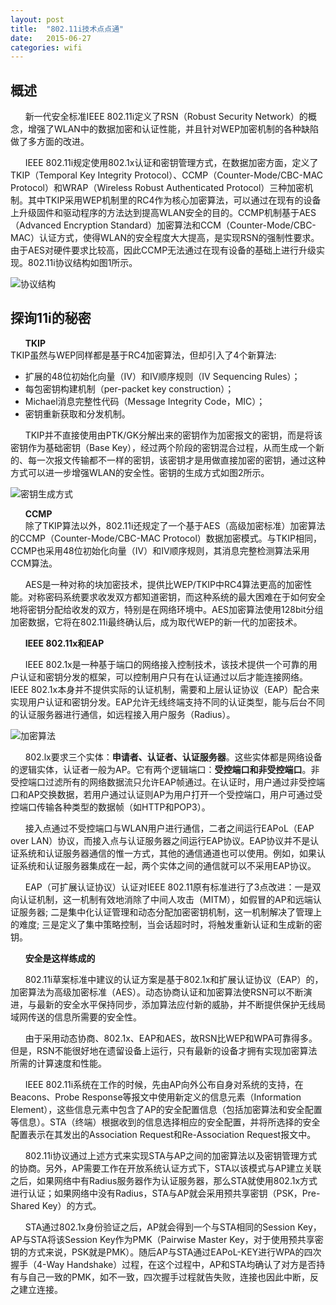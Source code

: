```yaml
---
layout: post
title:  "802.11i技术点点通"
date:   2015-06-27
categories: wifi 
---
```

## 概述  
&nbsp;&nbsp;&nbsp;&nbsp;&nbsp;&nbsp;新一代安全标准IEEE 802.11i定义了RSN（Robust Security Network）的概念，增强了WLAN中的数据加密和认证性能，并且针对WEP加密机制的各种缺陷做了多方面的改进。  

&nbsp;&nbsp;&nbsp;&nbsp;&nbsp;&nbsp;IEEE 802.11i规定使用802.1x认证和密钥管理方式，在数据加密方面，定义了TKIP（Temporal Key Integrity Protocol）、CCMP（Counter-Mode/CBC-MAC Protocol）和WRAP（Wireless Robust Authenticated Protocol）三种加密机制。其中TKIP采用WEP机制里的RC4作为核心加密算法，可以通过在现有的设备上升级固件和驱动程序的方法达到提高WLAN安全的目的。CCMP机制基于AES（Advanced Encryption Standard）加密算法和CCM（Counter-Mode/CBC-MAC）认证方式，使得WLAN的安全程度大大提高，是实现RSN的强制性要求。由于AES对硬件要求比较高，因此CCMP无法通过在现有设备的基础上进行升级实现。802.11i协议结构如图1所示。   

![协议结构]({{site.url}}/images/2015/2015062701.jpg)

## 探询11i的秘密  
&nbsp;&nbsp;&nbsp;&nbsp;&nbsp;&nbsp;**TKIP**  
TKIP虽然与WEP同样都是基于RC4加密算法，但却引入了4个新算法:  
 * 扩展的48位初始化向量（IV）和IV顺序规则（IV Sequencing Rules）；   
 * 每包密钥构建机制（per-packet key construction）；   
 * Michael消息完整性代码（Message Integrity Code，MIC）；   
 * 密钥重新获取和分发机制。  

&nbsp;&nbsp;&nbsp;&nbsp;&nbsp;&nbsp;TKIP并不直接使用由PTK/GK分解出来的密钥作为加密报文的密钥，而是将该密钥作为基础密钥（Base Key），经过两个阶段的密钥混合过程，从而生成一个新的、每一次报文传输都不一样的密钥，该密钥才是用做直接加密的密钥，通过这种方式可以进一步增强WLAN的安全性。密钥的生成方式如图2所示。

![密钥生成方式]({{site.url}}/images/2015/2015062702.jpg)

&nbsp;&nbsp;&nbsp;&nbsp;&nbsp;&nbsp;**CCMP**  
&nbsp;&nbsp;&nbsp;&nbsp;&nbsp;&nbsp;除了TKIP算法以外，802.11i还规定了一个基于AES（高级加密标准）加密算法的CCMP（Counter-Mode/CBC-MAC Protocol）数据加密模式。与TKIP相同，CCMP也采用48位初始化向量（IV）和IV顺序规则，其消息完整检测算法采用CCM算法。  

&nbsp;&nbsp;&nbsp;&nbsp;&nbsp;&nbsp;AES是一种对称的块加密技术，提供比WEP/TKIP中RC4算法更高的加密性能。对称密码系统要求收发双方都知道密钥，而这种系统的最大困难在于如何安全地将密钥分配给收发的双方，特别是在网络环境中。AES加密算法使用128bit分组加密数据，它将在802.11i最终确认后，成为取代WEP的新一代的加密技术。  

&nbsp;&nbsp;&nbsp;&nbsp;&nbsp;&nbsp;**IEEE 802.11x和EAP**  

&nbsp;&nbsp;&nbsp;&nbsp;&nbsp;&nbsp;IEEE 802.1x是一种基于端口的网络接入控制技术，该技术提供一个可靠的用户认证和密钥分发的框架，可以控制用户只有在认证通过以后才能连接网络。IEEE 802.1x本身并不提供实际的认证机制，需要和上层认证协议（EAP）配合来实现用户认证和密钥分发。EAP允许无线终端支持不同的认证类型，能与后台不同的认证服务器进行通信，如远程接入用户服务（Radius）。  

![加密算法]({{site.url}}/images/2015/2015062703.jpg)  

&nbsp;&nbsp;&nbsp;&nbsp;&nbsp;&nbsp;802.lx要求三个实体：**申请者、认证者、认证服务器**。这些实体都是网络设备的逻辑实体，认证者一般为AP。它有两个逻辑端口：**受控端口和非受控端口**。非受控端口过滤所有的网络数据流只允许EAP帧通过。在认证时，用户通过非受控端口和AP交换数据，若用户通过认证则AP为用户打开一个受控端口，用户可通过受控端口传输各种类型的数据帧（如HTTP和POP3）。  

&nbsp;&nbsp;&nbsp;&nbsp;&nbsp;&nbsp;接入点通过不受控端口与WLAN用户进行通信，二者之间运行EAPoL（EAP over LAN）协议，而接入点与认证服务器之间运行EAP协议。EAP协议并不是认证系统和认证服务器通信的惟一方式，其他的通信通道也可以使用。例如，如果认证系统和认证服务器集成在一起，两个实体之间的通信就可以不采用EAP协议。  

&nbsp;&nbsp;&nbsp;&nbsp;&nbsp;&nbsp;EAP（可扩展认证协议）认证对IEEE 802.11原有标准进行了3点改进：一是双向认证机制，这一机制有效地消除了中间人攻击（MITM），如假冒的AP和远端认证服务器; 二是集中化认证管理和动态分配加密密钥机制，这一机制解决了管理上的难度; 三是定义了集中策略控制，当会话超时时，将触发重新认证和生成新的密钥。  

&nbsp;&nbsp;&nbsp;&nbsp;&nbsp;&nbsp;**安全是这样练成的**

&nbsp;&nbsp;&nbsp;&nbsp;&nbsp;&nbsp;802.11i草案标准中建议的认证方案是基于802.1x和扩展认证协议（EAP）的，加密算法为高级加密标准（AES）。动态协商认证和加密算法使RSN可以不断演进，与最新的安全水平保持同步，添加算法应付新的威胁，并不断提供保护无线局域网传送的信息所需要的安全性。   

&nbsp;&nbsp;&nbsp;&nbsp;&nbsp;&nbsp;由于采用动态协商、802.1x、EAP和AES，故RSN比WEP和WPA可靠得多。但是，RSN不能很好地在遗留设备上运行，只有最新的设备才拥有实现加密算法所需的计算速度和性能。 

&nbsp;&nbsp;&nbsp;&nbsp;&nbsp;&nbsp;IEEE 802.11i系统在工作的时候，先由AP向外公布自身对系统的支持，在Beacons、Probe Response等报文中使用新定义的信息元素（Information Element），这些信息元素中包含了AP的安全配置信息（包括加密算法和安全配置等信息）。STA（终端）根据收到的信息选择相应的安全配置，并将所选择的安全配置表示在其发出的Association Request和Re-Association Request报文中。  

&nbsp;&nbsp;&nbsp;&nbsp;&nbsp;&nbsp;802.11i协议通过上述方式来实现STA与AP之间的加密算法以及密钥管理方式的协商。另外，AP需要工作在开放系统认证方式下，STA以该模式与AP建立关联之后，如果网络中有Radius服务器作为认证服务器，那么STA就使用802.1x方式进行认证；如果网络中没有Radius，STA与AP就会采用预共享密钥（PSK，Pre-Shared Key）的方式。   

&nbsp;&nbsp;&nbsp;&nbsp;&nbsp;&nbsp;STA通过802.1x身份验证之后，AP就会得到一个与STA相同的Session Key，AP与STA将该Session Key作为PMK（Pairwise Master Key，对于使用预共享密钥的方式来说，PSK就是PMK）。随后AP与STA通过EAPoL-KEY进行WPA的四次握手（4-Way Handshake）过程，在这个过程中，AP和STA均确认了对方是否持有与自己一致的PMK，如不一致，四次握手过程就告失败，连接也因此中断，反之建立连接。



